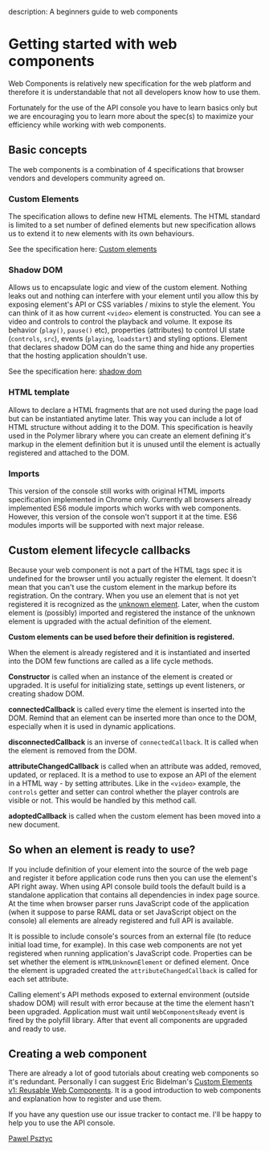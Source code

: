 description: A beginners guide to web components

# Getting started with web components

Web Components is relatively new specification for the web platform and therefore it is understandable that not all developers know how to use them.

Fortunately for the use of the API console you have to learn basics only but we are encouraging you to learn more about the spec(s) to maximize your efficiency while working with web components.

## Basic concepts

The web components is a combination of 4 specifications that browser vendors and developers community agreed on.

### Custom Elements

The specification allows to define new HTML elements. The HTML standard is limited to a set number of defined elements but new specification allows us to extend it to new elements with its own behaviours.

See the specification here: [Custom elements](https://w3c.github.io/webcomponents/spec/custom/)

### Shadow DOM

Allows us to encapsulate logic and view of the custom element. Nothing leaks out and nothing can interfere with your element until you allow this by exposing element's API or CSS variables / mixins to style the element. You can think of it as how current `<video>` element is constructed. You can see a video and controls to control the
playback and volume. It expose its behavior (`play()`, `pause()` etc), properties (attributes) to control UI state (`controls`, `src`), events (`playing`, `loadstart`) and styling options. Element that declares shadow DOM can do the same thing and
hide any properties that the hosting application shouldn't use.

See the specification here: [shadow dom](https://w3c.github.io/webcomponents/spec/shadow/)

### HTML template

Allows to declare a HTML fragments that are not used during the page load but can be instantiated anytime later. This way you can include a lot of HTML structure without adding it to the DOM. This specification is heavily used in the Polymer library where you can create an element defining it's markup in the element definition but it is unused until the element is actually registered and attached to the DOM.


### Imports

This version of the console still works with original HTML imports specification implemented in Chrome only. Currently all browsers already implemented ES6 module imports which works with web components. However, this version of the console won't support it at the time. ES6 modules imports will be supported with next major release.


## Custom element lifecycle callbacks

Because your web component is not a part of the HTML tags spec it is undefined for the browser until you actually register the element. It doesn't mean that you can't use the custom element in the markup before its registration. On the contrary. When you use an element that is not yet registered it is recognized as the [unknown element](https://developer.mozilla.org/en-US/docs/Web/API/HTMLUnknownElement). Later, when the custom element is (possibly) imported and registered the instance of the unknown element is upgraded with the actual definition of the element.

**Custom elements can be used before their definition is registered.**

When the element is already registered and it is instantiated and inserted into the DOM few functions are called as a life cycle methods.

**Constructor** is called when an instance of the element is created or upgraded. It is useful for initializing state, settings up event listeners, or creating shadow DOM.

**connectedCallback** is called every time the element is inserted into the DOM. Remind that an element can be inserted more than once to the DOM, especially when it is used in dynamic applications.

**disconnectedCallback** is an inverse of `connectedCallback`. It is called when the element is removed from the DOM.

**attributeChangedCallback** is called when an attribute was added, removed, updated, or replaced. It is a method to use to expose an API of the element in a HTML way - by setting attributes. Like in the `<video>` example, the `controls` getter and setter can control whether the player controls are visible or not. This would be handled by this method call.

**adoptedCallback** is called when the custom element has been moved into a new document.

## So when an element is ready to use?

If you include definition of your element into the source of the web page and register it before application code runs then you can use the element's API right away. When using API console build tools the default build is a standalone application that contains all dependencies in index page source. At the time when browser parser runs JavaScript code of the application (when it suppose to parse RAML data or set JavaScript object on the console) all elements are already registered and full API is available.

It is possible to include console's sources from an external file (to reduce initial load time, for example). In this
case web components are not yet registered when running application's JavaScript code.
Properties can be set whether the element is `HTMLUnknownElement` or defined element. Once the element is upgraded created the `attributeChangedCallback` is called for each set attribute.

Calling element's API methods exposed to external environment (outside shadow DOM) will result with error because at the time the element hasn't been upgraded. Application must wait until `WebComponentsReady` event is fired by the polyfill library. After that event all components are upgraded and ready to use.

## Creating a web component

There are already a lot of good tutorials about creating web components so it's redundant. Personally I can suggest Eric Bidelman's [Custom Elements v1: Reusable Web Components](https://developers.google.com/web/fundamentals/architecture/building-components/customelements). It is a good introduction to web components and explanation how to register and use them.

If you have any question use our issue tracker to contact me. I'll be happy to help you to use the API console.

[Pawel Psztyc](https://github.com/jarrodek)
